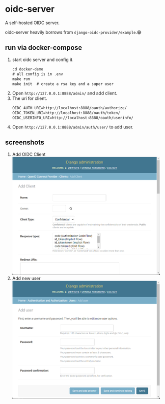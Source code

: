 # oidc-server

A self-hosted OIDC server.

oidc-server heavily borrows from `django-oidc-provider/example`.😁

## run via docker-compose

1. start oidc server and config it.
    ```
    cd docker-demo
    # all config is in .env
    make run
    make init  # create a rsa key and a super user
    ```
1. Open `http://127.0.0.1:8888/admin/` and add client.
1. The uri for client.
    ```
    OIDC_AUTH_URI=http://localhost:8888/oauth/authorize/
    OIDC_TOKEN_URI=http://localhost:8888/oauth/token/
    OIDC_USERINFO_URI=http://localhost:8888/oauth/userinfo/
    ```
1. Open `http://127.0.0.1:8888/admin/auth/user/` to add user.

## screenshots

1. Add OIDC Client
![](screenshot/client.png)
1. Add new user
![](screenshot/user.png)
